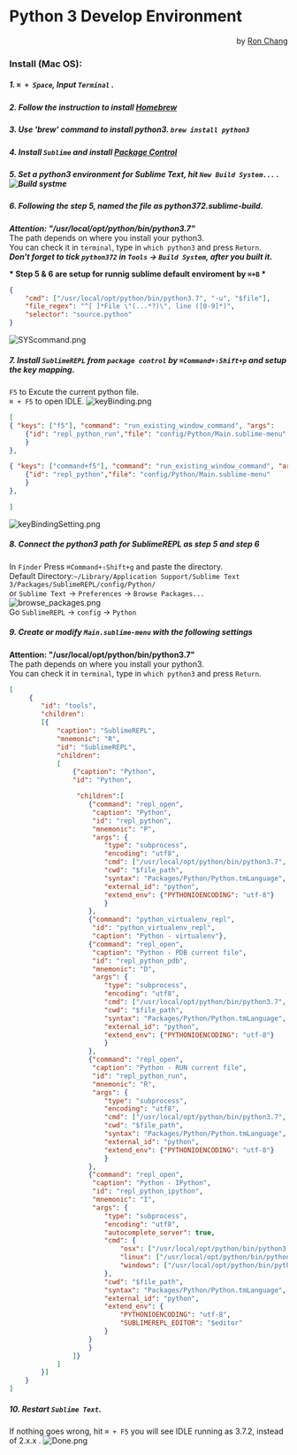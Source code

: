 # Python 3 Develop Environment  
<p align="right""> by <a href="https://github.com/Ron-Chang">Ron Chang</a></p>  

### Install (Mac OS):  
##### 1. `⌘ + Space`, Input `Terminal` .
##### 2. Follow the instruction to install [Homebrew](https://brew.sh)  
##### 3. Use 'brew' command to install python3. `brew install python3`  
##### 4. Install `Sublime` and install [Package Control](https://packagecontrol.io/installation)  
##### 5. Set a python3 environment for Sublime Text, hit `New Build System...` . ![Build systme](buildSYS.png)
##### 6. Following the step 5, named the file as python372.sublime-build.  
*__Attention: "/usr/local/opt/python/bin/python3.7"__*  
The path depends on where you install your python3.  
You can check it in `terminal`, type in `which python3` and press `Return`.  
__*Don't forget to tick `python372` in `Tools` -> `Build System`, after you built it.*__  

__\* Step 5 & 6 are setup for runnig sublime default enviroment by `⌘+B` \*__  

```json
{
    "cmd": ["/usr/local/opt/python/bin/python3.7", "-u", "$file"],
    "file_regex": "^[ ]*File \"(...*?)\", line ([0-9]*)",
    "selector": "source.python"
}
```
![SYScommand.png](SYScommand.png)  
##### 7. Install `SublimeREPL` from `package control` by `⌘Command+⇧Shift+p` and setup the key mapping.  
`F5` to Excute the current python file.  
`⌘ + F5` to open IDLE.
![keyBinding.png](keyBinding.png)  

```json
[
{ "keys": ["f5"], "command": "run_existing_window_command", "args":
    {"id": "repl_python_run","file": "config/Python/Main.sublime-menu"
    }
},

{ "keys": ["command+f5"], "command": "run_existing_window_command", "args":
    {"id": "repl_python","file": "config/Python/Main.sublime-menu"
    }
},

]
```
![keyBindingSetting.png](keyBindingSetting.png)  
##### 8. Connect the python3 path for SublimeREPL as step 5 and step 6  
In `Finder` Press `⌘Command+⇧Shift+g` and paste the directory.  
Default Directory:`~/Library/Application Support/Sublime Text 3/Packages/SublimeREPL/config/Python/`  
or `Sublime Text` -> `Preferences` -> `Browse Packages...`  
![browse_packages.png](browse_packages.png)  
Go `SublimeREPL` -> `config` -> `Python`  

##### 9. Create or modify `Main.sublime-menu` with the following settings  
__Attention: "/usr/local/opt/python/bin/python3.7"__  
The path depends on where you install your python3.  
You can check it in `terminal`, type in `which python3` and press `Return`.  
```json
[
     {
        "id": "tools",
        "children":
        [{
            "caption": "SublimeREPL",
            "mnemonic": "R",
            "id": "SublimeREPL",
            "children":
            [
                {"caption": "Python",
                "id": "Python",

                 "children":[
                    {"command": "repl_open",
                     "caption": "Python",
                     "id": "repl_python",
                     "mnemonic": "P",
                     "args": {
                        "type": "subprocess",
                        "encoding": "utf8",
                        "cmd": ["/usr/local/opt/python/bin/python3.7", "-i", "-u"],
                        "cwd": "$file_path",
                        "syntax": "Packages/Python/Python.tmLanguage",
                        "external_id": "python",
                        "extend_env": {"PYTHONIOENCODING": "utf-8"}
                        }
                    },
                    {"command": "python_virtualenv_repl",
                     "id": "python_virtualenv_repl",
                     "caption": "Python - virtualenv"},
                    {"command": "repl_open",
                     "caption": "Python - PDB current file",
                     "id": "repl_python_pdb",
                     "mnemonic": "D",
                     "args": {
                        "type": "subprocess",
                        "encoding": "utf8",
                        "cmd": ["/usr/local/opt/python/bin/python3.7", "-i", "-u", "-m", "pdb", "$file_basename"],
                        "cwd": "$file_path",
                        "syntax": "Packages/Python/Python.tmLanguage",
                        "external_id": "python",
                        "extend_env": {"PYTHONIOENCODING": "utf-8"}
                        }
                    },
                    {"command": "repl_open",
                     "caption": "Python - RUN current file",
                     "id": "repl_python_run",
                     "mnemonic": "R",
                     "args": {
                        "type": "subprocess",
                        "encoding": "utf8",
                        "cmd": ["/usr/local/opt/python/bin/python3.7", "-u", "$file_basename"],
                        "cwd": "$file_path",
                        "syntax": "Packages/Python/Python.tmLanguage",
                        "external_id": "python",
                        "extend_env": {"PYTHONIOENCODING": "utf-8"}
                        }
                    },
                    {"command": "repl_open",
                     "caption": "Python - IPython",
                     "id": "repl_python_ipython",
                     "mnemonic": "I",
                     "args": {
                        "type": "subprocess",
                        "encoding": "utf8",
                        "autocomplete_server": true,
                        "cmd": {
                            "osx": ["/usr/local/opt/python/bin/python3.7", "-u", "${packages}/SublimeREPL/config/Python/ipy_repl.py"],
                            "linux": ["/usr/local/opt/python/bin/python3.7", "-u", "${packages}/SublimeREPL/config/Python/ipy_repl.py"],
                            "windows": ["/usr/local/opt/python/bin/python3.7", "-u", "${packages}/SublimeREPL/config/Python/ipy_repl.py"]
                        },
                        "cwd": "$file_path",
                        "syntax": "Packages/Python/Python.tmLanguage",
                        "external_id": "python",
                        "extend_env": {
                            "PYTHONIOENCODING": "utf-8",
                            "SUBLIMEREPL_EDITOR": "$editor"
                        }
                    }
                    }
                ]}
            ]
        }]
    }
]

```
##### 10. Restart `Sublime Text`.  

If nothing goes wrong, hit `⌘ + F5` you will see IDLE running as 3.7.2, instead of 2.x.x .
![Done.png](Done.png)
